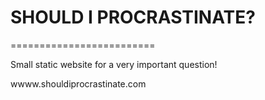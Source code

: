 # SHOULD I PROCRASTINATE?
=========================

Small static website for a very important question!

wwww.shouldiprocrastinate.com

